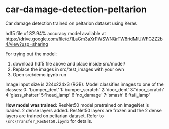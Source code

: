 # car-damage-detection-peltarion
Car damage detection trained on peltarion dataset using Keras

hdf5 file of 82.94% accuracy model available at https://drive.google.com/file/d/1LaGm3aXrPWSWNQrTW8ridMiUWFGZZ2b4/view?usp=sharing

For trying out the model: 
1. download hdf5 file above and place inside src/model/<br>
2. Replace the images in src/test_images with your own<br>
3. Open src/demo.ipynb run<br>


Image input size is 224x224x3 (RGB). Model classifies images to one of the classes:
0: 'bumper_dent'
1:'bumper_scratch'
2:'door_dent'
3:'door_scratch'
4:'glass_shatter'
5:'head_lamp'
6:'no_damage'
7:'smash'
8:'tail_lamp'<br>

**How model was trained:**
ResNet50 model pretrained on ImageNet is loaded. 2 dense layers added. ResNet50 layers are frozen and the 2 dense layers are trained on peltarian dataset. Refer to `\src\Transfer_ResNet50.ipynb` for details.